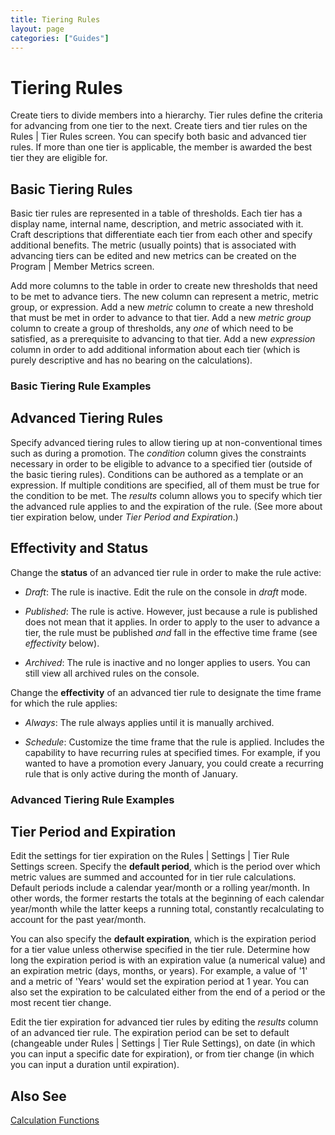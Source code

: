 ```yaml
---
title: Tiering Rules
layout: page
categories: ["Guides"]
---
```

# Tiering Rules
Create tiers to divide members into a hierarchy. Tier rules define the criteria for advancing from one tier to the next. Create tiers and tier rules on the Rules | Tier Rules screen. You can specify both basic and advanced tier rules. If more than one tier is applicable, the member is awarded the best tier they are eligible for.

## Basic Tiering Rules
Basic tier rules are represented in a table of thresholds. Each tier has a display name, internal name, description, and metric associated with it. Craft descriptions that differentiate each tier from each other and specify additional benefits. The metric (usually points) that is associated with advancing tiers can be edited and new metrics can be created on the Program | Member Metrics screen.

Add more columns to the table in order to create new thresholds that need to be met to advance tiers. The new column can represent a metric, metric group, or expression. Add a new *metric* column to create a new threshold that must be met in order to advance to that tier. Add a new *metric group* column to create a group of thresholds, any *one* of which need to be satisfied, as a prerequisite to advancing to that tier. Add a new *expression* column in order to add additional information about each tier (which is purely descriptive and has no bearing on the calculations).

### Basic Tiering Rule Examples
<!-- Need to fill out -->

## Advanced Tiering Rules
Specify advanced tiering rules to allow tiering up at non-conventional times such as during a promotion. The *condition* column gives the constraints necessary in order to be eligible to advance to a specified tier (outside of the basic tiering rules). Conditions can be authored as a template or an expression. <!-- What is the difference between the two/what do they mean? --> If multiple conditions are specified, all of them must be true for the condition to be met. The *results* column allows you to specify which tier the advanced rule applies to and the expiration of the rule. <!-- Simple vs. Advanced tier? --> (See more about tier expiration below, under *Tier Period and Expiration*.)

## Effectivity and Status
Change the **status** of an advanced tier rule in order to make the rule active:

* *Draft*: The rule is inactive. Edit the rule on the console in *draft* mode.

* *Published*: The rule is active. However, just because a rule is published does not mean that it applies. In order to apply to the user to advance a tier, the rule must be published *and* fall in the effective time frame (see *effectivity* below).

* *Archived*: The rule is inactive and no longer applies to users. You can still view all archived rules on the console.

Change the **effectivity** of an advanced tier rule to designate the time frame for which the rule applies:

* *Always*: The rule always applies until it is manually archived.

* *Schedule*: Customize the time frame that the rule is applied. Includes the capability to have recurring rules at specified times. For example, if you wanted to have a promotion every January, you could create a recurring rule that is only active during the month of January.

### Advanced Tiering Rule Examples
<!-- Need to fill out -->

## Tier Period and Expiration
Edit the settings for tier expiration on the Rules | Settings | Tier Rule Settings screen. Specify the **default period**, which is the period over which metric values are summed and accounted for in tier rule calculations. Default periods include a calendar year/month or a rolling year/month. In other words, the former restarts the totals at the beginning of each calendar year/month while the latter keeps a running total, constantly recalculating to account for the past year/month.

You can also specify the **default expiration**, which is the expiration period for a tier value unless otherwise specified in the tier rule. Determine how long the expiration period is with an expiration value (a numerical value) and an expiration metric (days, months, or years). For example, a value of '1' and a metric of 'Years' would set the expiration period at 1 year. You can also set the expiration to be calculated either from the end of a period or the most recent tier change.

Edit the tier expiration for advanced tier rules by editing the *results* column of an advanced tier rule. The expiration period can be set to default (changeable under Rules | Settings | Tier Rule Settings), on date (in which you can input a specific date for expiration), or from tier change (in which you can input a duration until expiration).

## Also See
[Calculation Functions](/docs/reference/calc_fns)